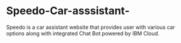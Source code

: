 # Speedo-Car-asssistant-
Speedo is a car assistant website that provides user with various car options along with integrated Chat Bot powered by IBM Cloud.

